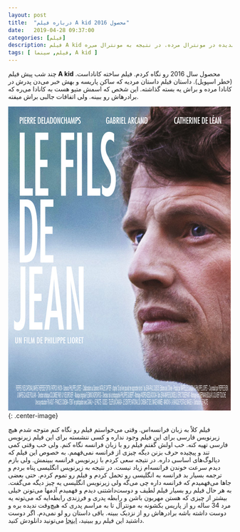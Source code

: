 ```yaml
---
layout: post
title:  "درباره فیلم A kid محصول 2016"
date:   2019-04-28 09:37:00
categories: [فیلم]
description: فیلم A kid محصول 2016 داستان مردی به نام متیو هست که در پاریس زندگی می‌کنه و بهش خبر می‌دن پدرش که هیچ‌وقت اون رو ندیده در مونترال مرده. در نتیجه به مونترال می‌ره.  
tags: [ فیلم, سینما, A kid ]
---
```

چند شب پیش فیلم **A kid** محصول سال 2016 رو نگاه کردم. فیلم ساخته کاناداست. (خطر اسپویل). داستان فیلم داستان مردیه که ساکن پاریسه و بهش خبر می‌دن پدرش در کانادا مرده و براش یه بسته گذاشته. این شخص که اسمش متیو هست به کانادا می‌ره که برادرهاش رو ببینه. ولی اتفاقات جالبی براش میفته. 

![image](/images/a-kid-2016.jpg "a kid 2016"){: .center-image}

فیلم کلاً به زبان فرانسه‌اس. وقتی می‌خواستم فیلم رو نگاه کنم متوجه شدم هیچ زیرنویس فارسی برای این فیلم وجود نداره و کسی ننشسته برای این فیلم زیرنویس فارسی تهیه کنه. خب اولش گفتم فیلم رو با زبان فرانسه نگاه کنم. ولی خب وقتی کمی تند و پیچیده حرف بزنن دیگه چیزی از فرانسه نمی‌فهمم. به خصوص این فیلم که دیالوگ‌های اساسی داره. در نتیجه سعی کردم با زیرنویس فرانسه ببینمش. ولی بازم دیدم سرعت خوندن فرانسه‌ام زیاد نیست. در نتیجه به زیرنویس انگلیسی پناه بردم و ترجمه بسیار بد فرانسه به انگلیسی رو تحمل کردم و فیلم رو تموم کردم. حتی بعضی جاها می‌فهمیدم که فرانسه داره چی می‌گه ولی زیرنویس انگلیسی یه چیز دیگه می‌گفت. به هر حال فیلم رو بسیار فیلم لطیف و دوست‌داشتنی دیدم و فهمیدم آدمها می‌تونن خیلی بیشتر از چیزی که هستن مهربون باشن و رابطه پدری و فرزندی رابطه‌ایه که می‌تونه یه مرد 34 ساله رو از پاریس بکشونه به مونترآل تا به مراسم پدری که هیچ‌وقت ندیده بره و دوست داشته باشه برادرهاش رو از نزدیک ببینه. باقی داستان رو لو نمی‌دم. اگر دوست داشتید این فیلم رو ببینید،  [اینجا](https://www.film2movie.ws/38774/%D8%AF%D8%A7%D9%86%D9%84%D9%88%D8%AF-%D9%81%D9%8A%D9%84%D9%85-a-kid-2016/) می‌تونید دانلودش کنید. 
